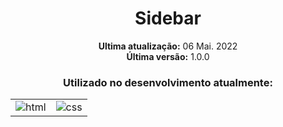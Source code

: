 <div align='center'>
    <h1>Sidebar</h1>
</div>

<div align='center'>
    <p><strong>Ultima atualização:</strong> 06 Mai. 2022<br><strong>Última versão:</strong> 1.0.0</p>
</div>

<div align='center'>
    <h3>Utilizado no desenvolvimento atualmente:</h3>
    <table>
        <tr>
            <td>
                <img src="https://img.shields.io/badge/HTML5-ff7f36?style=for-the-badge&logo=html5&logoColor=fff" alt="html">
            </td>
            <td>
                <img src="https://img.shields.io/badge/CSS3-206991?&style=for-the-badge&logo=css3&logoColor=white" target="_blank" alt="css">
            </td>
        </tr>
    </table>
</div>
